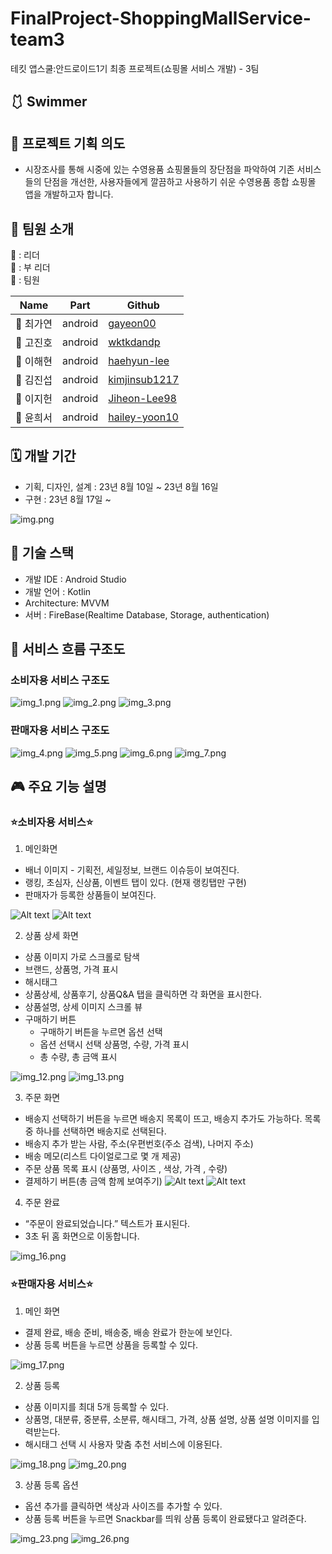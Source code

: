# FinalProject-ShoppingMallService-team3
테킷 앱스쿨:안드로이드1기 최종 프로젝트(쇼핑몰 서비스 개발) - 3팀
## 🩱 Swimmer

[//]: # (<p align="center"><img src="" width="900" height="430"/></p>)

## 📜 프로젝트 기획 의도
- 시장조사를 통해 시중에 있는 수영용품 쇼핑몰들의 장단점을 파악하여 기존 서비스들의 단점을 개선한, 사용자들에게 깔끔하고 사용하기 쉬운 수영용품 종합 쇼핑몰 앱을 개발하고자 합니다.

## 🌱 팀원 소개
🦁 : 리더 <br>
🐯 : 부 리더 <br>
🐹 : 팀원 <br>

| Name   | Part        |Github|
|--------|-------------|---|
| 🦁 최가연 | android |[gayeon00](https://github.com/gayeon00)|
| 🐯 고진호 | android     |[wktkdandp](https://github.com/wktkdandp)|
| 🐹 이해현 | android     |[haehyun-lee](https://github.com/haehyun-lee)|
| 🐹 김진섭 | android     |[kimjinsub1217](https://github.com/kimjinsub1217)|
| 🐹 이지헌 | android     |[Jiheon-Lee98](https://github.com/Jiheon-Lee98)|
| 🐹 윤희서 | android     |[hailey-yoon10](https://github.com/hailey-yoon10)|

## 🗓️ 개발 기간
- 기획, 디자인, 설계 : 23년 8월 10일 ~ 23년 8월 16일
- 구현 : 23년 8월 17일 ~

![img.png](img.png)

## 🔨 기술 스택
- 개발 IDE : Android Studio
- 개발 언어 : Kotlin
- Architecture: MVVM
- 서버 : FireBase(Realtime Database, Storage, authentication)

## 📱 서비스 흐름 구조도

### 소비자용 서비스 구조도 
![img_1.png](img_1.png)
![img_2.png](img_2.png)
![img_3.png](img_3.png)

### 판매자용 서비스 구조도
![img_4.png](img_4.png)
![img_5.png](img_5.png)
![img_6.png](img_6.png)
![img_7.png](img_7.png)

## 🎮 주요 기능 설명
### ⭐소비자용 서비스⭐

1. 메인화면
- 배너 이미지 - 기획전, 세일정보, 브랜드 이슈등이 보여진다.
- 랭킹, 초심자, 신상품, 이벤트 탭이 있다. (현재 랭킹탭만 구현)
- 판매자가 등록한 상품들이 보여진다.

![Alt text](image.png)
![Alt text](image-1.png)

2. 상품 상세 화면
- 상품 이미지 가로 스크롤로 탐색
- 브랜드, 상품명, 가격 표시
- 해시태그
- 상품상세, 상품후기, 상품Q&A 탭을 클릭하면 각 화면을 표시한다.
- 상품설명, 상세 이미지 스크롤 뷰
- 구매하기 버튼
  - 구매하기 버튼을 누르면 옵션 선택
  - 옵션 선택시 선택 상품명, 수량, 가격 표시
  - 총 수량, 총 금액 표시


![img_12.png](img_12.png)
![img_13.png](img_13.png)

3. 주문 화면
- 배송지 선택하기 버튼을 누르면 배송지 목록이 뜨고, 배송지 추가도 가능하다. 목록 중 하나를 선택하면 배송지로 선택된다.
- 배송지 추가 받는 사람, 주소(우편번호(주소 검색), 나머지 주소)
- 배송 메모(리스트 다이얼로그로 몇 개 제공)
- 주문 상품 목록 표시 (상품명, 사이즈 , 색상, 가격 , 수량)
- 결제하기 버튼(총 금액 함께 보여주기)
![Alt text](image-2.png)
![Alt text](image-3.png)

4. 주문 완료
- “주문이 완료되었습니다.” 텍스트가 표시된다.
- 3초 뒤 홈 화면으로 이동합니다.

![img_16.png](img_16.png)

### ⭐판매자용 서비스⭐

1. 메인 화면
- 결제 완료, 배송 준비, 배송중, 배송 완료가 한눈에 보인다.
- 상품 등록 버튼을 누르면 상품을 등록할 수 있다.

![img_17.png](img_17.png)

2. 상품 등록
- 상품 이미지를 최대 5개 등록할 수 있다.
- 상품명, 대분류, 중분류, 소분류, 해시태그, 가격, 상품 설명, 상품 설명 이미지를 입력받는다.
- 해시태그 선택 시 사용자 맞춤 추천 서비스에 이용된다.


![img_18.png](img_18.png)
![img_20.png](img_20.png)

3. 상품 등록 옵션
- 옵션 추가를 클릭하면 색상과 사이즈를 추가할 수 있다.
- 상품 등록 버튼을 누르면 Snackbar를 띄워 상품 등록이 완료됐다고 알려준다.

![img_23.png](img_23.png)
![img_26.png](img_26.png)
